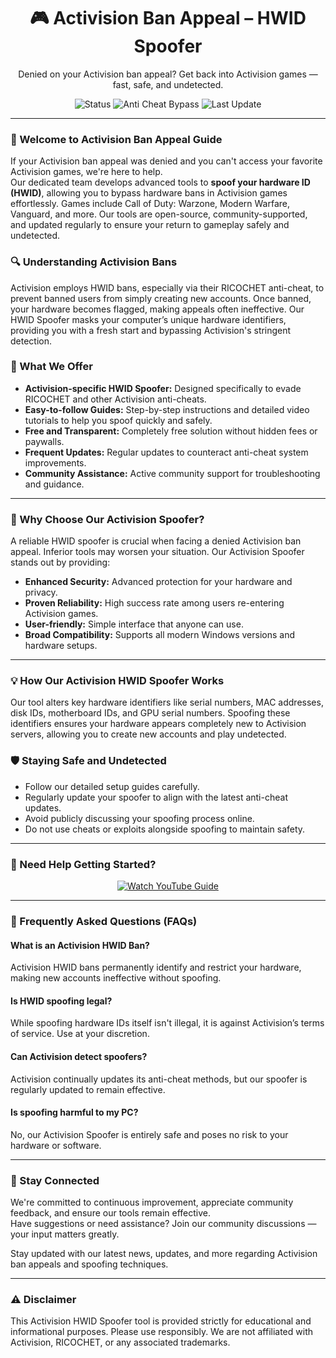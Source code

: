 <h1 align="center">🎮 Activision Ban Appeal – HWID Spoofer</h1>
<p align="center">Denied on your Activision ban appeal? Get back into Activision games — fast, safe, and undetected.</p>

<p align="center">
  <img src="https://img.shields.io/badge/Status-Active-brightgreen?style=flat-square" alt="Status">
  <img src="https://img.shields.io/badge/Anti%20Cheat-RICOCHET%20|%20Vanguard%20|%20BattlEye-blue?style=flat-square" alt="Anti Cheat Bypass">
  <img src="https://img.shields.io/badge/Last%20Update-March%202024-orange?style=flat-square" alt="Last Update">
</p>

<hr />

<h3>👋 Welcome to Activision Ban Appeal Guide</h3>
<p>If your Activision ban appeal was denied and you can't access your favorite Activision games, we're here to help.<br>
Our dedicated team develops advanced tools to <strong>spoof your hardware ID (HWID)</strong>, allowing you to bypass hardware bans in Activision games effortlessly. Games include Call of Duty: Warzone, Modern Warfare, Vanguard, and more. Our tools are open-source, community-supported, and updated regularly to ensure your return to gameplay safely and undetected.</p>

<h3>🔍 Understanding Activision Bans</h3>
<p>Activision employs HWID bans, especially via their RICOCHET anti-cheat, to prevent banned users from simply creating new accounts. Once banned, your hardware becomes flagged, making appeals often ineffective. Our HWID Spoofer masks your computer’s unique hardware identifiers, providing you with a fresh start and bypassing Activision's stringent detection.</p>

<h3>🔧 What We Offer</h3>
<ul>
  <li><strong>Activision-specific HWID Spoofer:</strong> Designed specifically to evade RICOCHET and other Activision anti-cheats.</li>
  <li><strong>Easy-to-follow Guides:</strong> Step-by-step instructions and detailed video tutorials to help you spoof quickly and safely.</li>
  <li><strong>Free and Transparent:</strong> Completely free solution without hidden fees or paywalls.</li>
  <li><strong>Frequent Updates:</strong> Regular updates to counteract anti-cheat system improvements.</li>
  <li><strong>Community Assistance:</strong> Active community support for troubleshooting and guidance.</li>
</ul>

<hr />

<h3>🚩 Why Choose Our Activision Spoofer?</h3>
<p>A reliable HWID spoofer is crucial when facing a denied Activision ban appeal. Inferior tools may worsen your situation. Our Activision Spoofer stands out by providing:</p>
<ul>
  <li><strong>Enhanced Security:</strong> Advanced protection for your hardware and privacy.</li>
  <li><strong>Proven Reliability:</strong> High success rate among users re-entering Activision games.</li>
  <li><strong>User-friendly:</strong> Simple interface that anyone can use.</li>
  <li><strong>Broad Compatibility:</strong> Supports all modern Windows versions and hardware setups.</li>
</ul>

<hr />

<h3>💡 How Our Activision HWID Spoofer Works</h3>
<p>Our tool alters key hardware identifiers like serial numbers, MAC addresses, disk IDs, motherboard IDs, and GPU serial numbers. Spoofing these identifiers ensures your hardware appears completely new to Activision servers, allowing you to create new accounts and play undetected.</p>

<h3>🛡️ Staying Safe and Undetected</h3>
<ul>
  <li>Follow our detailed setup guides carefully.</li>
  <li>Regularly update your spoofer to align with the latest anti-cheat updates.</li>
  <li>Avoid publicly discussing your spoofing process online.</li>
  <li>Do not use cheats or exploits alongside spoofing to maintain safety.</li>
</ul>

<hr />

<h3>🎥 Need Help Getting Started?</h3>
<p align="center">
  <a href="https://www.youtube.com/watch?v=b8XyEwxpccE" target="_blank">
    <img src="https://img.shields.io/badge/Watch%20YouTube%20Guide-Click%20Here-red?style=for-the-badge&logo=youtube" alt="Watch YouTube Guide">
  </a>
</p>

<hr />

<h3>📌 Frequently Asked Questions (FAQs)</h3>

<h4>What is an Activision HWID Ban?</h4>
<p>Activision HWID bans permanently identify and restrict your hardware, making new accounts ineffective without spoofing.</p>

<h4>Is HWID spoofing legal?</h4>
<p>While spoofing hardware IDs itself isn't illegal, it is against Activision’s terms of service. Use at your discretion.</p>

<h4>Can Activision detect spoofers?</h4>
<p>Activision continually updates its anti-cheat methods, but our spoofer is regularly updated to remain effective.</p>

<h4>Is spoofing harmful to my PC?</h4>
<p>No, our Activision Spoofer is entirely safe and poses no risk to your hardware or software.</p>

<hr />

<h3>💬 Stay Connected</h3>
<p>We're committed to continuous improvement, appreciate community feedback, and ensure our tools remain effective.<br>
Have suggestions or need assistance? Join our community discussions — your input matters greatly.</p>

<p>Stay updated with our latest news, updates, and more regarding Activision ban appeals and spoofing techniques.</p>

<hr />

<h3>⚠️ Disclaimer</h3>
<p>This Activision HWID Spoofer tool is provided strictly for educational and informational purposes. Please use responsibly. We are not affiliated with Activision, RICOCHET, or any associated trademarks.</p>
